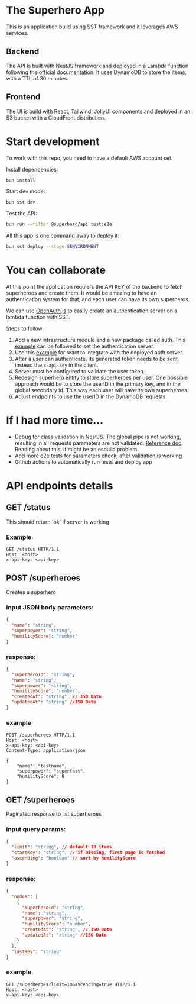 # The Superhero App

This is an application build using SST framework and it leverages AWS services.

## Backend

The API is built with NestJS framework and deployed in a Lambda function following the [official documentation](https://docs.nestjs.com/faq/serverless). It uses DynamoDB to store the items, with a TTL of 30 minutes.

## Frontend

The UI is build with React, Tailwind, JollyUI components and deployed in an S3 bucket with a CloudFront distribution.

# Start development

To work with this repo, you need to have a default AWS account set.

Install dependencies:

```sh
bun install
```

Start dev mode:

```sh
bun sst dev
```

Test the API:

```sh
bun run --filter @superhero/api test:e2e
```

All this app is one command away to deploy it:

```sh
bun sst deploy --stage $ENVIRONMENT
```

# You can collaborate

At this point the application requiers the API KEY of the backend to fetch superheroes and create them. It would be amazing to have an authentication system for that, and each user can have its own superheros.

We can use [OpenAuth.js](https://openauth.js.org/) to easily create an authentication server on a lambda function with SST.

Steps to follow:

1. Add a new infrastructure module and a new package called auth. This [example](https://github.com/openauthjs/openauth/tree/master/examples/issuer/lambda) can be followed to set the authentication server.
2. Use this [example](https://github.com/openauthjs/openauth/tree/master/examples/client/react) for react to integrate with the deployed auth server.
3. After a user can authenticate, its generated token needs to be sent instead the `x-api-key` in the client.
4. Server must be configured to validate the user token.
5. Redesign superhero entity to store superheroes per user. One possible approach would be to store the userID in the primary key, and in the global secondary id. This way each user will have its own superheroes.
6. Adjust endpoints to use the userID in the DynamoDB requests.

# If I had more time...

- Debug for class validation in NestJS. The global pipe is not working, resulting in all requests parameters are not validated.
  [Reference doc](https://docs.nestjs.com/techniques/validation). Reading about this, it might be an esbuild problem.
- Add more e2e tests for parameters check, after validation is working
- Github actions to automatically run tests and deploy app

# API endpoints details

## GET /status

This should return 'ok' if server is working

### Example

```http
GET /status HTTP/1.1
Host: <host>
x-api-key: <api-key>
```

## POST /superheroes

Creates a superhero

### input JSON body parameters:

```json
{
  "name": "string",
  "superpower": "string",
  "humilityScore": "number"
}
```

### response:

```json
{
  "superheroId": "string",
  "name": "string",
  "superpower": "string",
  "humilityScore": "number",
  "createdAt": "string", // ISO Date
  "updatedAt": "string" //ISO Date
}
```

### example

```http
POST /superheroes HTTP/1.1
Host: <host>
x-api-key: <api-key>
Content-Type: application/json

{
    "name": "testname",
    "superpower": "superfast",
    "humilityScore": 8
}
```

## GET /superheroes

Paginated response to list superheroes

### input query params:

```json
{
  "limit": "string", // default 10 items
  "startKey": "string", // if missing, first page is fetched
  "ascending": "boolean" // sort by humilityScore
}
```

### response:

```json
{
  "nodes": [
    {
      "superheroId": "string",
      "name": "string",
      "superpower": "string",
      "humilityScore": "number",
      "createdAt": "string", // ISO Date
      "updatedAt": "string" //ISO Date
    }
  ],
  "lastKey": "string"
}
```

### example

```http
GET /superheroes?limit=10&ascending=true HTTP/1.1
Host: <host>
x-api-key: <api-key>
```
